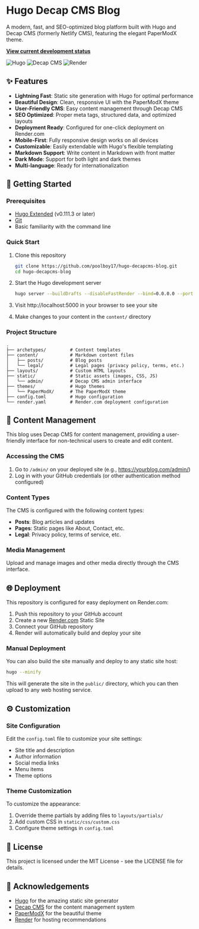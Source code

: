 # Hugo Decap CMS Blog

A modern, fast, and SEO-optimized blog platform built with Hugo and Decap CMS (formerly Netlify CMS), featuring the elegant PaperModX theme.

**[View current development status](PROJECT_STATUS.md)**

![Hugo](https://img.shields.io/badge/Hugo-FF4088?style=for-the-badge&logo=hugo&logoColor=white)
![Decap CMS](https://img.shields.io/badge/Decap_CMS-00C7B7?style=for-the-badge&logo=netlify&logoColor=white)
![Render](https://img.shields.io/badge/Render-46E3B7?style=for-the-badge&logo=render&logoColor=white)

## ✨ Features

- **Lightning Fast**: Static site generation with Hugo for optimal performance
- **Beautiful Design**: Clean, responsive UI with the PaperModX theme
- **User-Friendly CMS**: Easy content management through Decap CMS
- **SEO Optimized**: Proper meta tags, structured data, and optimized layouts
- **Deployment Ready**: Configured for one-click deployment on Render.com
- **Mobile-First**: Fully responsive design works on all devices
- **Customizable**: Easily extendable with Hugo's flexible templating
- **Markdown Support**: Write content in Markdown with front matter
- **Dark Mode**: Support for both light and dark themes
- **Multi-language**: Ready for internationalization

## 🚀 Getting Started

### Prerequisites

- [Hugo Extended](https://gohugo.io/getting-started/installing/) (v0.111.3 or later)
- [Git](https://git-scm.com/)
- Basic familiarity with the command line

### Quick Start

1. Clone this repository
   ```bash
   git clone https://github.com/poolboy17/hugo-decapcms-blog.git
   cd hugo-decapcms-blog
   ```

2. Start the Hugo development server
   ```bash
   hugo server --buildDrafts --disableFastRender --bind=0.0.0.0 --port=5000
   ```

3. Visit http://localhost:5000 in your browser to see your site

4. Make changes to your content in the `content/` directory

### Project Structure

```
.
├── archetypes/         # Content templates
├── content/            # Markdown content files
│   ├── posts/          # Blog posts
│   └── legal/          # Legal pages (privacy policy, terms, etc.)
├── layouts/            # Custom HTML layouts
├── static/             # Static assets (images, CSS, JS)
│   └── admin/          # Decap CMS admin interface
├── themes/             # Hugo themes
│   └── PaperModX/      # The PaperModX theme
├── config.toml         # Hugo configuration
└── render.yaml         # Render.com deployment configuration
```

## 📝 Content Management

This blog uses Decap CMS for content management, providing a user-friendly interface for non-technical users to create and edit content.

### Accessing the CMS

1. Go to `/admin/` on your deployed site (e.g., https://yourblog.com/admin/)
2. Log in with your GitHub credentials (or other authentication method configured)

### Content Types

The CMS is configured with the following content types:

- **Posts**: Blog articles and updates
- **Pages**: Static pages like About, Contact, etc.
- **Legal**: Privacy policy, terms of service, etc.

### Media Management

Upload and manage images and other media directly through the CMS interface.

## 🌐 Deployment

This repository is configured for easy deployment on Render.com:

1. Push this repository to your GitHub account
2. Create a new [Render.com](https://render.com) Static Site
3. Connect your GitHub repository
4. Render will automatically build and deploy your site

### Manual Deployment

You can also build the site manually and deploy to any static site host:

```bash
hugo --minify
```

This will generate the site in the `public/` directory, which you can then upload to any web hosting service.

## ⚙️ Customization

### Site Configuration

Edit the `config.toml` file to customize your site settings:

- Site title and description
- Author information
- Social media links
- Menu items
- Theme options

### Theme Customization

To customize the appearance:

1. Override theme partials by adding files to `layouts/partials/`
2. Add custom CSS in `static/css/custom.css`
3. Configure theme settings in `config.toml`

## 📄 License

This project is licensed under the MIT License - see the LICENSE file for details.

## 🙏 Acknowledgements

- [Hugo](https://gohugo.io/) for the amazing static site generator
- [Decap CMS](https://decapcms.org/) for the content management system
- [PaperModX](https://github.com/reorx/hugo-PaperModX) for the beautiful theme
- [Render](https://render.com) for hosting recommendations
